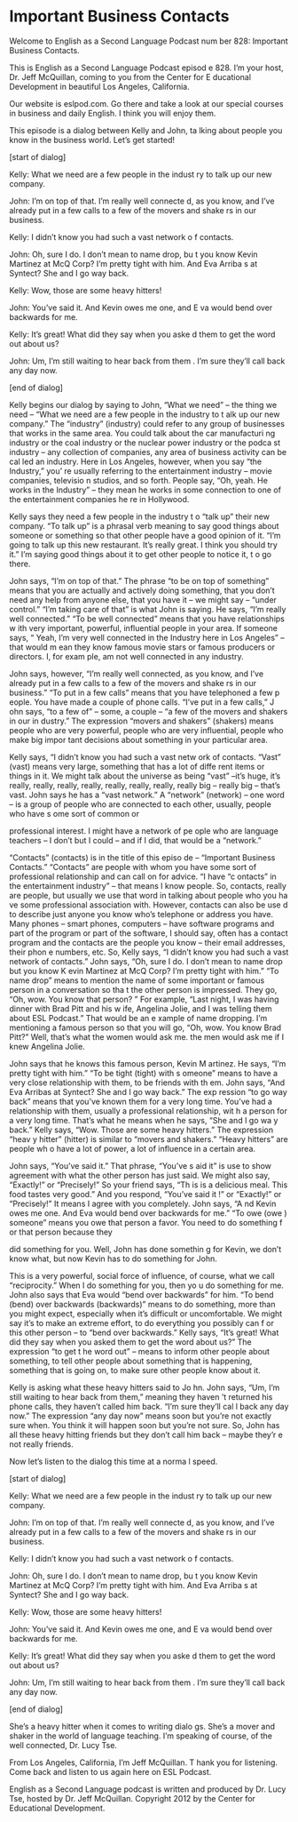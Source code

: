 # Important Business Contacts

Welcome to English as a Second Language Podcast num ber 828: Important Business Contacts.

This is English as a Second Language Podcast episod e 828. I’m your host, Dr. Jeff McQuillan, coming to you from the Center for E ducational Development in beautiful Los Angeles, California.

Our website is eslpod.com. Go there and take a look  at our special courses in business and daily English. I think you will enjoy them.

This episode is a dialog between Kelly and John, ta lking about people you know in the business world. Let’s get started!

[start of dialog]

Kelly:  What we need are a few people in the indust ry to talk up our new company.

John:  I’m on top of that. I’m really well connecte d, as you know, and I’ve already put in a few calls to a few of the movers and shake rs in our business.

Kelly:  I didn’t know you had such a vast network o f contacts.

John:  Oh, sure I do. I don’t mean to name drop, bu t you know Kevin Martinez at McQ Corp? I’m pretty tight with him. And Eva Arriba s at Syntect? She and I go way back.

Kelly:  Wow, those are some heavy hitters!

John:  You’ve said it. And Kevin owes me one, and E va would bend over backwards for me.

Kelly:  It’s great! What did they say when you aske d them to get the word out about us?

John:  Um, I’m still waiting to hear back from them . I’m sure they’ll call back any day now.

[end of dialog]

Kelly begins our dialog by saying to John, “What we  need” – the thing we need – “What we need are a few people in the industry to t alk up our new company.” The “industry” (industry) could refer to any group of businesses that works in the same area. You could talk about the car manufacturi ng industry or the coal industry or the nuclear power industry or the podca st industry – any collection of companies, any area of business activity can be cal led an industry. Here in Los Angeles, however, when you say “the Industry,” you’ re usually referring to the entertainment industry – movie companies, televisio n studios, and so forth. People say, “Oh, yeah. He works in the Industry” – they mean he works in some connection to one of the entertainment companies he re in Hollywood.

Kelly says they need a few people in the industry t o “talk up” their new company. “To talk up” is a phrasal verb meaning to say good things about someone or something so that other people have a good opinion of it. “I’m going to talk up this new restaurant. It’s really great. I think you  should try it.” I’m saying good things about it to get other people to notice it, t o go there.

John says, “I’m on top of that.” The phrase “to be on top of something” means that you are actually and actively doing something,  that you don’t need any help from anyone else, that you have it – we might say –  “under control.” “I’m taking care of that” is what John is saying. He says, “I’m  really well connected.” “To be well connected” means that you have relationships w ith very important, powerful, influential people in your area. If someone says, “ Yeah, I’m very well connected in the Industry here in Los Angeles” – that would m ean they know famous movie stars or famous producers or directors. I, for exam ple, am not well connected in any industry.

John says, however, “I’m really well connected, as you know, and I’ve already put in a few calls to a few of the movers and shake rs in our business.” “To put in a few calls” means that you have telephoned a few p eople. You have made a couple of phone calls. “I’ve put in a few calls,” J ohn says, “to a few of” – some, a couple – “a few of the movers and shakers in our in dustry.” The expression “movers and shakers” (shakers) means people who are  very powerful, people who are very influential, people who make big impor tant decisions about something in your particular area.

Kelly says, “I didn’t know you had such a vast netw ork of contacts. “Vast” (vast) means very large, something that has a lot of diffe rent items or things in it. We might talk about the universe as being “vast” –it’s  huge, it’s really, really, really, really, really, really, really, really big – really  big – that’s vast. John says he has a “vast network.” A “network” (network) – one word – is a group of people who are connected to each other, usually, people who have s ome sort of common or

professional interest. I might have a network of pe ople who are language teachers – I don’t but I could – and if I did, that  would be a “network.”

“Contacts” (contacts) is in the title of this episo de – “Important Business Contacts.” “Contacts” are people with whom you have  some sort of professional relationship and can call on for advice. “I have “c ontacts” in the entertainment industry” – that means I know people. So, contacts,  really are people, but usually we use that word in talking about people who you ha ve some professional association with. However, contacts can also be use d to describe just anyone you know who’s telephone or address you have. Many phones – smart phones, computers – have software programs and part of the program or part of the software, I should say, often has a contact program  and the contacts are the people you know – their email addresses, their phon e numbers, etc. So, Kelly says, “I didn’t know you had such a vast network of  contacts.” John says, “Oh, sure I do. I don’t mean to name drop but you know K evin Martinez at McQ Corp? I’m pretty tight with him.” “To name drop” means to  mention the name of some important or famous person in a conversation so tha t the other person is impressed. They go, “Oh, wow. You know that person? ” For example, “Last night, I was having dinner with Brad Pitt and his w ife, Angelina Jolie, and I was telling them about ESL Podcast.” That would be an e xample of name dropping. I’m mentioning a famous person so that you will go,  “Oh, wow. You know Brad Pitt?” Well, that’s what the women would ask me. the men would ask me if I knew Angelina Jolie.

John says that he knows this famous person, Kevin M artinez. He says, “I’m pretty tight with him.” “To be tight (tight) with s omeone” means to have a very close relationship with them, to be friends with th em. John says, “And Eva Arribas at Syntect? She and I go way back.” The exp ression “to go way back” means that you’ve known them for a very long time. You’ve had a relationship with them, usually a professional relationship, wit h a person for a very long time. That’s what he means when he says, “She and I go wa y back.” Kelly says, “Wow. Those are some heavy hitters.” The expression “heav y hitter” (hitter) is similar to “movers and shakers.” “Heavy hitters” are people wh o have a lot of power, a lot of influence in a certain area.

John says, “You’ve said it.” That phrase, “You’ve s aid it” is use to show agreement with what the other person has just said.  We might also say, “Exactly!” or “Precisely!” So your friend says, “Th is is a delicious meal. This food tastes very good.” And you respond, “You’ve said it !” or “Exactly!” or “Precisely!” It means I agree with you completely. John says, “A nd Kevin owes me one. And Eva would bend over backwards for me.” “To owe (owe ) someone” means you owe that person a favor. You need to do something f or that person because they

did something for you. Well, John has done somethin g for Kevin, we don’t know what, but now Kevin has to do something for John.

This is a very powerful, social force of influence,  of course, what we call “reciprocity.” When I do something for you, then yo u do something for me. John also says that Eva would “bend over backwards” for him. “To bend (bend) over backwards (backwards)” means to do something, more than you might expect, especially when it’s difficult or uncomfortable. We  might say it’s to make an extreme effort, to do everything you possibly can f or this other person – to “bend over backwards.” Kelly says, “It’s great! What did they say when you asked them to get the word about us?” The expression “to get t he word out” – means to inform other people about something, to tell other people about something that is happening, something that is going on, to make sure  other people know about it.

Kelly is asking what these heavy hitters said to Jo hn. John says, “Um, I’m still waiting to hear back from them,” meaning they haven ’t returned his phone calls, they haven’t called him back. “I’m sure they’ll cal l back any day now.” The expression “any day now” means soon but you’re not exactly sure when. You think it will happen soon but you’re not sure. So, John has all these heavy hitting friends but they don’t call him back – maybe they’r e not really friends.

Now let’s listen to the dialog this time at a norma l speed.

[start of dialog]

Kelly:  What we need are a few people in the indust ry to talk up our new company.

John:  I’m on top of that. I’m really well connecte d, as you know, and I’ve already put in a few calls to a few of the movers and shake rs in our business.

Kelly:  I didn’t know you had such a vast network o f contacts.

John:  Oh, sure I do. I don’t mean to name drop, bu t you know Kevin Martinez at McQ Corp? I’m pretty tight with him. And Eva Arriba s at Syntect? She and I go way back.

Kelly:  Wow, those are some heavy hitters!

John:  You’ve said it. And Kevin owes me one, and E va would bend over backwards for me.

Kelly:  It’s great! What did they say when you aske d them to get the word out about us?

John:  Um, I’m still waiting to hear back from them . I’m sure they’ll call back any day now.

[end of dialog]

She’s a heavy hitter when it comes to writing dialo gs. She’s a mover and shaker in the world of language teaching. I’m speaking of course, of the well connected, Dr. Lucy Tse.

From Los Angeles, California, I’m Jeff McQuillan. T hank you for listening. Come back and listen to us again here on ESL Podcast.

English as a Second Language podcast is written and  produced by Dr. Lucy Tse, hosted by Dr. Jeff McQuillan. Copyright 2012 by the  Center for Educational Development.

